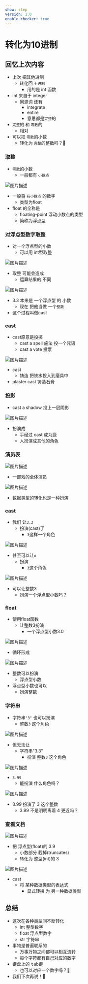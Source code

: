 ```yaml
---
show: step
version: 1.0
enable_checker: true
---
```


# 转化为10进制

## 回忆上次内容

- 上次 把其他进制
	- 转化回 `十进制`
		- 用的是 int 函数
- int 来自于 integer
	- 同源词 还有
		- integrate
		- entire
		- 意思都是`完整`的
- `完整`的 和 `零散`的
	- 相对
- 可以把 `零散`的小数
	- 转化为 `完整`的整数吗？🤔

### 取整

- `零散`的小数 
	- 一般都有 `小数点`

![图片描述](https://doc.shiyanlou.com/courses/uid1190679-20230708-1688780201348)

- 一般将 `有小数点` 的数字
	- 类型为float
- float 的全称是
	- floating-point 浮动小数点的类型
	- 简称为浮点型

### 对浮点型数字取整

- 对一个浮点型的小数 
	- 可以用 int型取整

![图片描述](https://doc.shiyanlou.com/courses/uid1190679-20221227-1672111185944)

- 取整 可能会造成
	- 运算结果的 不同

![图片描述](https://doc.shiyanlou.com/courses/uid1190679-20221227-1672111302037)

- 3.3 本来是 一个浮点型 的 小数
	- 现在 把他当做 一个`整数`
- 这个过程叫做cast

### cast

- cast原意是投掷
	- cast a spell 施法 投一个咒语 
	- cast a vote 投票

![图片描述](https://doc.shiyanlou.com/courses/uid1190679-20221227-1672112432439)

- cast 
	- 铸造 把铁水投入到磨具中
- plaster cast 铸造石膏

### 投影
- cast a shadow 投上一层阴影

![图片描述](https://doc.shiyanlou.com/courses/uid1190679-20221227-1672112012814)

- 扮演成
	- 手经过 cast 成为鹿
	- 人扮演成其他的角色

### 演员表

![图片描述](https://doc.shiyanlou.com/courses/uid1190679-20230113-1673613420531)

- 一部戏的全体演员

![图片描述](https://doc.shiyanlou.com/courses/uid1190679-20221227-1672111375200)

- 数据类型的转化也是一种扮演

### cast

- 我们 让`3.3`
	- 扮演(cast)了 
		- `3`这样一个角色

![图片描述](https://doc.shiyanlou.com/courses/uid1190679-20221227-1672112698082)

- 甚至可以让`π`
	- 扮演 
		- `3`这个角色

![图片描述](https://doc.shiyanlou.com/courses/uid1190679-20221227-1672112779431)

- 可以让整数3
	- 扮演一个浮点型小数吗？

### float

- 使用float函数
	- 让整数3扮演 
		- 一个浮点型小数3.0

![图片描述](https://doc.shiyanlou.com/courses/uid1190679-20230708-1688782163446)

- 循环形成

![图片描述](https://doc.shiyanlou.com/courses/uid1190679-20230708-1688782255508)

- 整数可以扮演
	- 浮点型小数
- 浮点型小数也可以
	- 扮演整数

### 字符串

- 字符串`"3"` 也可以扮演
	- 整数`3` 这个角色

![图片描述](https://doc.shiyanlou.com/courses/uid1190679-20221227-1672112940412)

- 但无法让
	 - 字符串"3.3"
		- 扮演 整数`3` 这个角色

![图片描述](https://doc.shiyanlou.com/courses/uid1190679-20221227-1672112912170)

- `3.99`
	- 能扮演  什么角色吗？

![图片描述](https://doc.shiyanlou.com/courses/uid1190679-20230708-1688780469080)

- 3.99 扮演了 3 这个整数
	- 3.99 不是明明离着 4 更近吗？

### 查看文档

![图片描述](https://doc.shiyanlou.com/courses/uid1190679-20230113-1673616653888)

- 把 浮点型(float)的 3.9
	- 小数部分 截掉(truncates)
	- 转化为 整型(int)的 3

![图片描述](https://doc.shiyanlou.com/courses/uid1190679-20230113-1673616785675)

- cast
	- 将 某种数据类型的表达式 
		- 显式转换 为 另一种数据类型

## 总结

- 这次在各种类型间不断转化
	- int 整型数字
	- float 浮点型数字
	- str 字符串
- 事物是普遍联系的
	- 万事万物之间都可以相互流转
	- 每个字符都有自己对应的数字
- 键盘上的 <kbd>tab</kbd>键
	- 也可以对应一个数字吗？🤔
- 我们下次再说！👋

